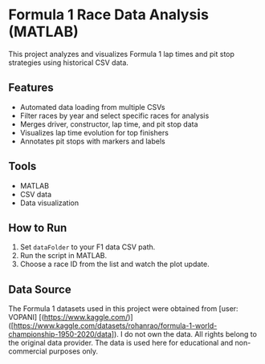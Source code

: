 # Formula 1 Race Data Analysis (MATLAB)

This project analyzes and visualizes Formula 1 lap times and pit stop strategies using historical CSV data.

## Features
- Automated data loading from multiple CSVs
- Filter races by year and select specific races for analysis
- Merges driver, constructor, lap time, and pit stop data
- Visualizes lap time evolution for top finishers
- Annotates pit stops with markers and labels

## Tools
- MATLAB
- CSV data
- Data visualization

## How to Run
1. Set `dataFolder` to your F1 data CSV path.
2. Run the script in MATLAB.
3. Choose a race ID from the list and watch the plot update.


## Data Source
The Formula 1 datasets used in this project were obtained from [user: VOPANI] [(https://www.kaggle.com/)] ([https://www.kaggle.com/datasets/rohanrao/formula-1-world-championship-1950-2020/data]).
I do not own the data. All rights belong to the original data provider. The data is used here for educational and non-commercial purposes only.
